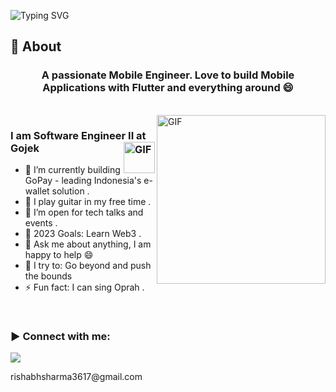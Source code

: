 ![Typing SVG](https://readme-typing-svg.herokuapp.com?font=Architects+Daughter&color=000000&size=30&lines=Hey!+It's+Rishabh!+👋;I'm+a+Software+Engineer;I+build+amazing+products)
<!-- <h1 align="center">Hi 👋, I'm Rishabh</h1> -->

## 🧐 About

<h3 align="center">A passionate Mobile Engineer. Love to build Mobile Applications with Flutter and everything around 😄
</h3>

<br>

<img align="right" margin-top="20px" height="270px" alt="GIF" src="https://cdn.dribbble.com/users/1059583/screenshots/4171367/coding-freak.gif" />

### I am Software Engineer II at Gojek <img align="right" margin-top="20px" margin-right="100px" height="50px" alt="GIF" src="https://1000logos.net/wp-content/uploads/2020/11/Gojek-Logo.png" />
- 🔭 I’m currently building GoPay - leading Indonesia's e-wallet solution .
- 🌱 I play guitar in my free time . 
- 👯 I’m open for tech talks and events .
- 🥅 2023 Goals: Learn Web3 .
- 💬 Ask me about anything, I am happy to help :smile:
- 🧗 I try to: Go beyond and push the bounds
- ⚡ Fun fact: I can sing Oprah .
<!-- ### Blogs posts -->
<!-- BLOG-POST-LIST:START -->
<!-- BLOG-POST-LIST:END -->
</br>

<h3 align="left">▶ Connect with me:</h3>
  <p>
    <a href="https://www.linkedin.com/in/rishabh-sharma3617/" target="_blank"><img src="https://img.shields.io/badge/-LinkedIn-222222?style=flat-square&logo=Linkedin&logoColor=white&link=https://www.linkedin.com/in/hgdsandakalum/)](https://www.linkedin.com/in/hgdsandakalum/"></a>
  </p>
<p>rishabhsharma3617@gmail.com</p>
</br>


